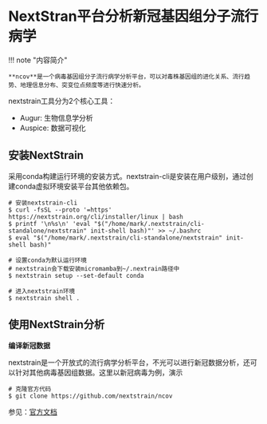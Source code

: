 # NextStran平台分析新冠基因组分子流行病学

!!! note "内容简介"

    **ncov**是一个病毒基因组分子流行病学分析平台，可以对毒株基因组的进化关系、流行趋势、地理信息分布、突变位点频度等进行快速分析。

nextstrain工具分为2个核心工具：

- Augur: 生物信息学分析
- Auspice: 数据可视化


## 安装NextStrain

采用conda构建运行环境的安装方式。nextstrain-cli是安装在用户级别，通过创建conda虚拟环境安装平台其他依赖包。

```shell
# 安装nextstrain-cli
$ curl -fsSL --proto '=https' https://nextstrain.org/cli/installer/linux | bash
$ printf '\n%s\n' 'eval "$("/home/mark/.nextstrain/cli-standalone/nextstrain" init-shell bash)"' >> ~/.bashrc
$ eval "$("/home/mark/.nextstrain/cli-standalone/nextstrain" init-shell bash)"

# 设置conda为默认运行环境
# nextstrain会下载安装micromamba到~/.nextrain路径中
$ nextstrain setup --set-default conda

# 进入nextstrain环境
$ nextstrain shell .
```

## 使用NextStrain分析

**编译新冠数据**

nextstrain是一个开放式的流行病学分析平台，不光可以进行新冠数据分析，还可以针对其他病毒基因组数据。这里以新冠病毒为例，演示

```shell
# 克隆官方代码
$ git clone https://github.com/nextstrain/ncov

```


参见：[官方文档](https://docs.nextstrain.org/projects/ncov)
